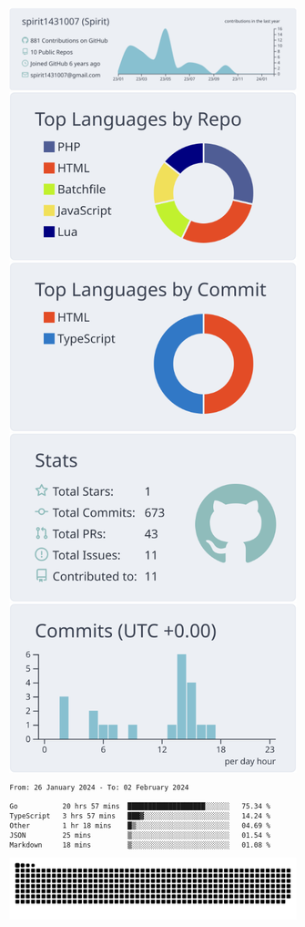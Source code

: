 [![](https://raw.githubusercontent.com/spirit1431007/spirit1431007/master/profile-summary-card-output/nord_bright/0-profile-details.svg)](https://git.io/spiritx)
[![](https://raw.githubusercontent.com/spirit1431007/spirit1431007/master/profile-summary-card-output/nord_bright/1-repos-per-language.svg)](https://git.io/spiritx) [![](https://raw.githubusercontent.com/spirit1431007/spirit1431007/master/profile-summary-card-output/nord_bright/2-most-commit-language.svg)](https://git.io/spiritx)
[![](https://raw.githubusercontent.com/spirit1431007/spirit1431007/master/profile-summary-card-output/nord_bright/3-stats.svg)](https://git.io/spiritx) [![](https://raw.githubusercontent.com/spirit1431007/spirit1431007/master/profile-summary-card-output/nord_bright/4-productive-time.svg)](https://git.io/spiritx)

<!--START_SECTION:waka-->

```txt
From: 26 January 2024 - To: 02 February 2024

Go           20 hrs 57 mins  ███████████████████░░░░░░   75.34 %
TypeScript   3 hrs 57 mins   ███▓░░░░░░░░░░░░░░░░░░░░░   14.24 %
Other        1 hr 18 mins    █▒░░░░░░░░░░░░░░░░░░░░░░░   04.69 %
JSON         25 mins         ▒░░░░░░░░░░░░░░░░░░░░░░░░   01.54 %
Markdown     18 mins         ▒░░░░░░░░░░░░░░░░░░░░░░░░   01.08 %
```

<!--END_SECTION:waka-->

![contribution](https://github.com/spirit1431007/spirit1431007/blob/output/github-contribution-grid-snake.svg)
